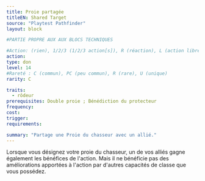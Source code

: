 ```yaml
---
title: Proie partagée
titleEN: Shared Target
source: "Playtest Pathfinder"
layout: block

#PARTIE PROPRE AUX AUX BLOCS TECHNIQUES

#Action: (rien), 1/2/3 (1/2/3 action[s]), R (réaction), L (action libre)
action: 
type: don
level: 14
#Rareté : C (commun), PC (peu commun), R (rare), U (unique)
rarity: C

traits:
  - rôdeur
prerequisites: Double proie ; Bénédiction du protecteur
frequency: 
cost:
trigger: 
requirements: 

summary: "Partage une Proie du chasseur avec un allié."
---
```


Lorsque vous désignez votre proie du chasseur, un de vos alliés gagne également les bénéfices de l'action. Mais il ne bénéficie pas des améliorations apportées à l'action par d'autres capacités de classe que vous possédez.
